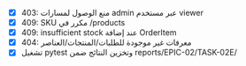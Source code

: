 - [x] 403: منع الوصول لمسارات admin عبر مستخدم viewer
- [x] 409: SKU مكرر في /products
- [x] 409: insufficient stock عند إضافة OrderItem
- [x] 404: معرفات غير موجودة للطلبات/المنتجات/العناصر
- [x] تشغيل pytest وتخزين النتائج ضمن reports/EPIC-02/TASK-02E/
